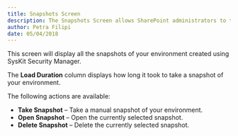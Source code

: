 ```yaml
---
title: Snapshots Screen
description: The Snapshots Screen allows SharePoint administrators to track changes in the SharePoint environment.
author: Petra Filipi
date: 05/04/2018
---
```


This screen will display all the snapshots of your environment created using SysKit Security Manager.

The __Load Duration__ column displays how long it took to take a snapshot of your environment.

The following actions are available:

* __Take Snapshot__ – Take a manual snapshot of your environment.
* __Open Snapshot__ – Open the currently selected snapshot.
* __Delete Snapshot__ – Delete the currently selected snapshot.

